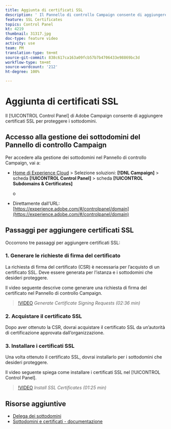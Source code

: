 ```yaml
---
title: Aggiunta di certificati SSL
description: ' Il Pannello di controllo Campaign consente di aggiungere certificati SSL per proteggere i sottodomini.'
feature: SSL Certificates
topics: Control Panel
kt: 4219
thumbnail: 31317.jpg
doc-type: feature video
activity: use
team: PM
translation-type: tm+mt
source-git-commit: 838c617ca163a09fcb57b7b4706433e98869bc3d
workflow-type: tm+mt
source-wordcount: '212'
ht-degree: 100%

---
```



# Aggiunta di certificati SSL

 Il [!UICONTROL Control Panel] di Adobe Campaign consente di aggiungere certificati SSL per proteggere i sottodomini.

## Accesso alla gestione dei sottodomini del Pannello di controllo Campaign

Per accedere alla gestione dei sottodomini nel Pannello di controllo Campaign, vai a:

* [Home di Experience Cloud](https://experience.adobe.com/#/home) > Selezione soluzioni: **[!DNL Campaign]** > scheda **[!UICONTROL Control Panel]** > scheda **[!UICONTROL Subdomains & Certificates]**

   o
* Direttamente dall’URL: [https://experience.adobe.com/#/controlpanel/domain](https://experience.adobe.com/#/controlpanel/domain)

## Passaggi per aggiungere certificati SSL

Occorrono tre passaggi per aggiungere certificati SSL:

### 1. Generare le richieste di firma del certificato

La richiesta di firma del certificato (CSR) è necessaria per l’acquisto di un certificato SSL. Deve essere generata per l’istanza e i sottodomini che desideri proteggere.

Il video seguente descrive come generare una richiesta di firma del certificato nel Pannello di controllo Campaign.

>[!VIDEO](https://video.tv.adobe.com/v/31317?quality=12)
*Generate Certificate Signing Requests (02:36 min)*

### 2. Acquistare il certificato SSL

Dopo aver ottenuto la CSR, dovrai acquistare il certificato SSL da un’autorità di certificazione approvata dall’organizzazione.

### 3. Installare i certificati SSL

Una volta ottenuto il certificato SSL, dovrai installarlo per i sottodomini che desideri proteggere.

Il video seguente spiega come installare i certificati SSL nel [!UICONTROL Control Panel].

>[!VIDEO](https://video.tv.adobe.com/v/31166?quality=12)
*Install SSL Certificates (01:25 min)*

## Risorse aggiuntive

* [Delega dei sottodomini](/help/monitoring-campaign-classic/control-panel/subdomain-delegation.md)
* [Sottodomini e certificati - documentazione](https://docs.adobe.com/content/help/it-IT/control-panel/using/subdomains-and-certificates/renewing-subdomain-certificate.html)

